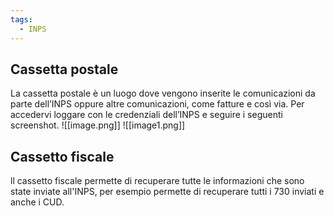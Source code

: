 ```yaml
---
tags:
  - INPS
---
```

## Cassetta postale

La cassetta postale è un luogo dove vengono inserite le comunicazioni da parte dell’INPS oppure altre comunicazioni, come fatture e così via. Per accedervi loggare con le credenziali dell’INPS e seguire i seguenti screenshot.
![[image.png]]
![[image1.png]]

## Cassetto fiscale

ll cassetto fiscale permette di recuperare tutte le informazioni che sono state inviate all'INPS, per esempio permette di recuperare tutti i 730 inviati e anche i CUD.